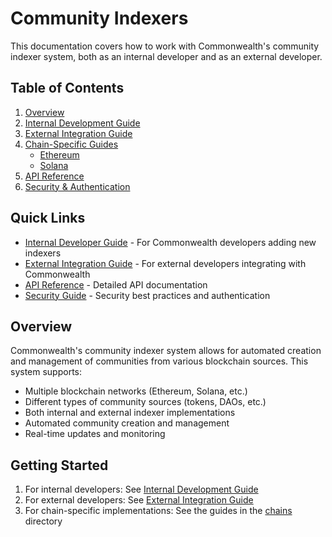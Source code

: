 # Community Indexers

This documentation covers how to work with Commonwealth's community indexer system, both as an internal developer and as an external developer.

## Table of Contents

1. [Overview](./overview.md)
2. [Internal Development Guide](./internal-guide.md)
3. [External Integration Guide](./external-guide.md)
4. [Chain-Specific Guides](./chains/)
   - [Ethereum](./chains/ethereum.md)
   - [Solana](./chains/solana.md)
5. [API Reference](./api-reference.md)
6. [Security & Authentication](./security.md)

## Quick Links

- [Internal Developer Guide](./internal-guide.md) - For Commonwealth developers adding new indexers
- [External Integration Guide](./external-guide.md) - For external developers integrating with Commonwealth
- [API Reference](./api-reference.md) - Detailed API documentation
- [Security Guide](./security.md) - Security best practices and authentication

## Overview

Commonwealth's community indexer system allows for automated creation and management of communities from various blockchain sources. This system supports:

- Multiple blockchain networks (Ethereum, Solana, etc.)
- Different types of community sources (tokens, DAOs, etc.)
- Both internal and external indexer implementations
- Automated community creation and management
- Real-time updates and monitoring

## Getting Started

1. For internal developers: See [Internal Development Guide](./internal-guide.md)
2. For external developers: See [External Integration Guide](./external-guide.md)
3. For chain-specific implementations: See the guides in the [chains](./chains/) directory 